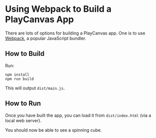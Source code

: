 # Using Webpack to Build a PlayCanvas App

There are lots of options for building a PlayCanvas app. One is to use [Webpack](https://webpack.js.org/), a popular JavaScript bundler.

## How to Build

Run:

```
npm install
npm run build
```

This will output `dist/main.js`.

## How to Run

Once you have built the app, you can load it from `dist/index.html` (via a local web server). 

You should now be able to see a spinning cube.
